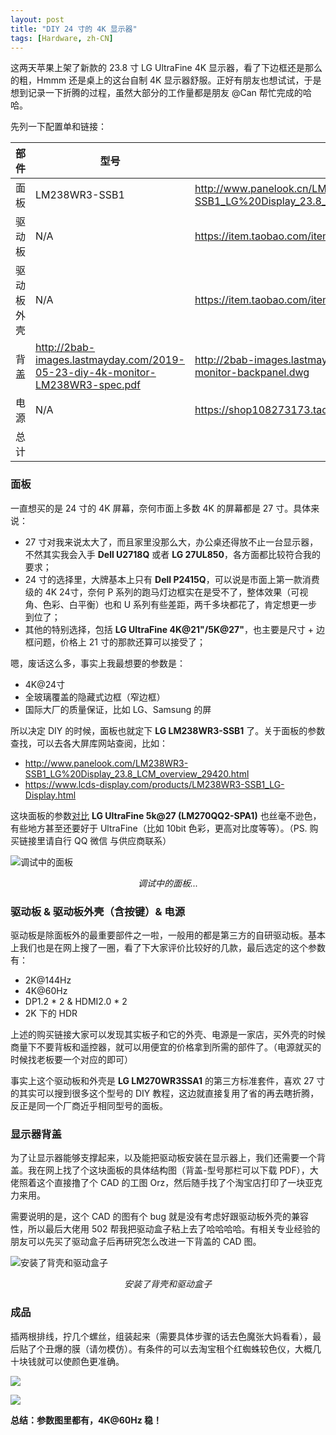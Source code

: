 ```yaml
---
layout: post
title: "DIY 24 寸的 4K 显示器"
tags: [Hardware, zh-CN]
---
```


这两天苹果上架了新款的 23.8 寸 LG UltraFine 4K 显示器，看了下边框还是那么的粗，Hmmm 还是桌上的这台自制 4K 显示器舒服。正好有朋友也想试试，于是想到记录一下折腾的过程，虽然大部分的工作量都是朋友 @Can 帮忙完成的哈哈。

<!--more-->

先列一下配置单和链接：

|部件|型号|链接|参考价格|
|---|---|---|---|
|面板|LM238WR3-SSB1|http://www.panelook.cn/LM238WR3-SSB1_LG%20Display_23.8_LCM_invitemdetail_cn_167827.html|￥600-750|
|驱动板|N/A|https://item.taobao.com/item.htm?id=575821521733|￥400|
|驱动板外壳|N/A|https://item.taobao.com/item.htm?id=575219610220|￥40|
|背盖|http://2bab-images.lastmayday.com/2019-05-23-diy-4k-monitor-LM238WR3-spec.pdf|http://2bab-images.lastmayday.com/2019-05-23-diy-4k-monitor-backpanel.dwg|￥60|
|电源|N/A|https://shop108273173.taobao.com/index.htm|￥50|
|总计|||￥1200 左右|

### 面板 

一直想买的是 24 寸的 4K 屏幕，奈何市面上多数 4K 的屏幕都是 27 寸。具体来说：

- 27 寸对我来说太大了，而且家里没那么大，办公桌还得放不止一台显示器，不然其实我会入手 **Dell U2718Q** 或者 **LG 27UL850**，各方面都比较符合我的要求；
- 24 寸的选择里，大牌基本上只有 **Dell P2415Q**，可以说是市面上第一款消费级的 4K 24寸，奈何 P 系列的跑马灯边框实在是受不了，整体效果（可视角、色彩、白平衡）也和 U 系列有些差距，两千多块都花了，肯定想更一步到位了；
- 其他的特别选择，包括 **LG UltraFine 4K@21"/5K@27"**，也主要是尺寸 + 边框问题，价格上 21 寸的那款还算可以接受了；

嗯，废话这么多，事实上我最想要的参数是：

- 4K@24寸
- 全玻璃覆盖的隐藏式边框（窄边框）
- 国际大厂的质量保证，比如 LG、Samsung 的屏

所以决定 DIY 的时候，面板也就定下 **LG LM238WR3-SSB1** 了。关于面板的参数查找，可以去各大屏库网站查阅，比如：

- http://www.panelook.com/LM238WR3-SSB1_LG%20Display_23.8_LCM_overview_29420.html
- https://www.lcds-display.com/products/LM238WR3-SSB1_LG-Display.html

这块面板的参数[对比]( http://www.panelook.com/modelcompare.php?ids=29420,33044
) **LG UltraFine 5k@27 (LM270QQ2-SPA1)** 也丝毫不逊色，有些地方甚至还要好于 UltraFine（比如 10bit 色彩，更高对比度等等）。（PS. 购买链接里请自行 QQ 微信 与供应商联系）

![调试中的面板](http://2bab-images.lastmayday.com/blog/diy-4k-24inch-monitor-1.jpg?imageslim)
<div style="text-align:center;"><i>调试中的面板...</i></div>

### 驱动板 & 驱动板外壳（含按键）& 电源

驱动板是除面板外的最重要部件之一啦，一般用的都是第三方的自研驱动板。基本上我们也是在网上搜了一圈，看了下大家评价比较好的几款，最后选定的这个参数有：

- 2K@144Hz
- 4K@60Hz
- DP1.2 * 2 & HDMI2.0 * 2
- 2K 下的 HDR

上述的购买链接大家可以发现其实板子和它的外壳、电源是一家店，买外壳的时候商量下不要背板和遥控器，就可以用便宜的价格拿到所需的部件了。（电源就买的时候找老板要一个对应的即可）

事实上这个驱动板和外壳是 **LG LM270WR3SSA1** 的第三方标准套件，喜欢 27 寸的其实可以搜到很多这个型号的 DIY 教程，这边就直接复用了省的再去瞎折腾，反正是同一个厂商近乎相同型号的面板。

### 显示器背盖

为了让显示器能够支撑起来，以及能把驱动板安装在显示器上，我们还需要一个背盖。我在网上找了个这块面板的具体结构图（背盖-型号那栏可以下载 PDF），大佬照着这个直接撸了个 CAD 的工图 Orz，然后随手找了个淘宝店打印了一块亚克力来用。

需要说明的是，这个 CAD 的图有个 bug 就是没有考虑好跟驱动板外壳的兼容性，所以最后大佬用 502 帮我把驱动盒子粘上去了哈哈哈哈。有相关专业经验的朋友可以先买了驱动盒子后再研究怎么改进一下背盖的 CAD 图。

![安装了背壳和驱动盒子](http://2bab-images.lastmayday.com/blog/diy-4k-24inch-monitor-2.jpg?imageslim)
<div style="text-align:center;"><i>安装了背壳和驱动盒子</i></div>

### 成品

插两根排线，拧几个螺丝，组装起来（需要具体步骤的话去色魔张大妈看看），最后贴了个丑爆的膜（请勿模仿）。有条件的可以去淘宝租个红蜘蛛较色仪，大概几十块钱就可以使颜色更准确。

![](http://2bab-images.lastmayday.com/blog/diy-4k-24inch-monitor-3.jpg?imageslim)


![](http://2bab-images.lastmayday.com/blog/diy-4k-24inch-monitor-4.JPG?imageslim)

**总结：参数图里都有，4K@60Hz 稳！**


